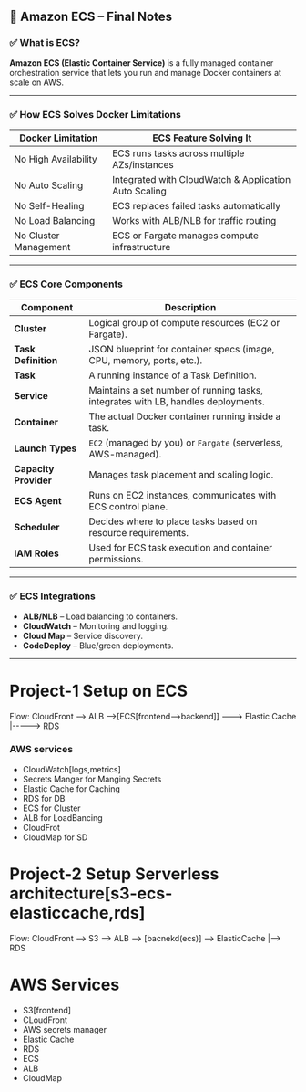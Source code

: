 
## 🧱 Amazon ECS – Final Notes

### ✅ What is ECS?

**Amazon ECS (Elastic Container Service)** is a fully managed container orchestration service that lets you run and manage Docker containers at scale on AWS.

---

### ✅ How ECS Solves Docker Limitations

| Docker Limitation     | ECS Feature Solving It                                |
| --------------------- | ----------------------------------------------------- |
| No High Availability  | ECS runs tasks across multiple AZs/instances          |
| No Auto Scaling       | Integrated with CloudWatch & Application Auto Scaling |
| No Self-Healing       | ECS replaces failed tasks automatically               |
| No Load Balancing     | Works with ALB/NLB for traffic routing                |
| No Cluster Management | ECS or Fargate manages compute infrastructure         |

---

### ✅ ECS Core Components

| Component             | Description                                                                       |
| --------------------- | --------------------------------------------------------------------------------- |
| **Cluster**           | Logical group of compute resources (EC2 or Fargate).                              |
| **Task Definition**   | JSON blueprint for container specs (image, CPU, memory, ports, etc.).             |
| **Task**              | A running instance of a Task Definition.                                          |
| **Service**           | Maintains a set number of running tasks, integrates with LB, handles deployments. |
| **Container**         | The actual Docker container running inside a task.                                |
| **Launch Types**      | `EC2` (managed by you) or `Fargate` (serverless, AWS-managed).                    |
| **Capacity Provider** | Manages task placement and scaling logic.                                         |
| **ECS Agent**         | Runs on EC2 instances, communicates with ECS control plane.                       |
| **Scheduler**         | Decides where to place tasks based on resource requirements.                      |
| **IAM Roles**         | Used for ECS task execution and container permissions.                            |

---

### ✅ ECS Integrations

* **ALB/NLB** – Load balancing to containers.
* **CloudWatch** – Monitoring and logging.
* **Cloud Map** – Service discovery.
* **CodeDeploy** – Blue/green deployments.
---

# Project-1 Setup on ECS
Flow:  CloudFront --> ALB -->[ECS[frontend-->backend]] ---> Elastic Cache
                                                      |-----> RDS
### AWS services
- CloudWatch[logs,metrics]
- Secrets Manger for Manging Secrets
- Elastic Cache for Caching
- RDS for DB
- ECS for Cluster
- ALB for LoadBancing
- CloudFrot
- CloudMap for SD

# Project-2 Setup Serverless architecture[s3-ecs-elasticcache,rds]

Flow: CloudFront --> S3 --> ALB --> [bacnekd(ecs)] --> ElasticCache
                                                   |--> RDS

# AWS Services
- S3[frontend]
- CLoudFront
- AWS secrets manager
- Elastic Cache
- RDS
- ECS
- ALB
- CloudMap